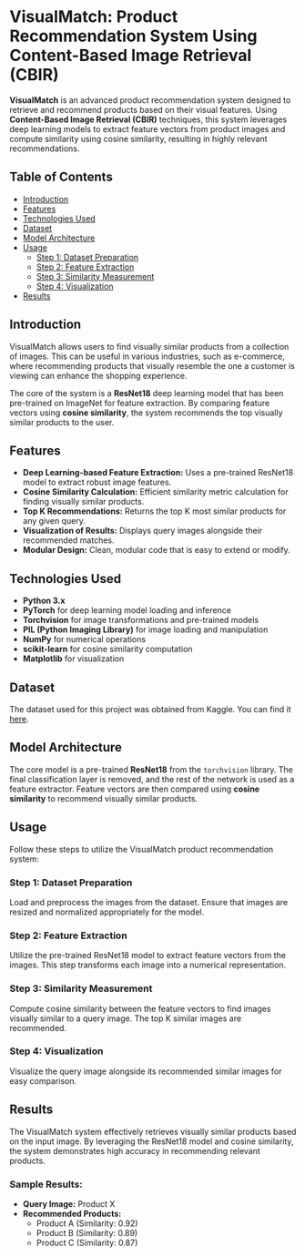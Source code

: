 # VisualMatch: Product Recommendation System Using Content-Based Image Retrieval (CBIR)

**VisualMatch** is an advanced product recommendation system designed to retrieve and recommend products based on their visual features. Using **Content-Based Image Retrieval (CBIR)** techniques, this system leverages deep learning models to extract feature vectors from product images and compute similarity using cosine similarity, resulting in highly relevant recommendations.

## Table of Contents
- [Introduction](#introduction)
- [Features](#features)
- [Technologies Used](#technologies-used)
- [Dataset](#dataset)
- [Model Architecture](#model-architecture)
- [Usage](#usage)
  - [Step 1: Dataset Preparation](#step-1-dataset-preparation)
  - [Step 2: Feature Extraction](#step-2-feature-extraction)
  - [Step 3: Similarity Measurement](#step-3-similarity-measurement)
  - [Step 4: Visualization](#step-4-visualization)
- [Results](#results)

## Introduction
VisualMatch allows users to find visually similar products from a collection of images. This can be useful in various industries, such as e-commerce, where recommending products that visually resemble the one a customer is viewing can enhance the shopping experience.

The core of the system is a **ResNet18** deep learning model that has been pre-trained on ImageNet for feature extraction. By comparing feature vectors using **cosine similarity**, the system recommends the top visually similar products to the user.

## Features
- **Deep Learning-based Feature Extraction:** Uses a pre-trained ResNet18 model to extract robust image features.
- **Cosine Similarity Calculation:** Efficient similarity metric calculation for finding visually similar products.
- **Top K Recommendations:** Returns the top K most similar products for any given query.
- **Visualization of Results:** Displays query images alongside their recommended matches.
- **Modular Design:** Clean, modular code that is easy to extend or modify.

## Technologies Used
- **Python 3.x**
- **PyTorch** for deep learning model loading and inference
- **Torchvision** for image transformations and pre-trained models
- **PIL (Python Imaging Library)** for image loading and manipulation
- **NumPy** for numerical operations
- **scikit-learn** for cosine similarity computation
- **Matplotlib** for visualization

## Dataset
The dataset used for this project was obtained from Kaggle. You can find it [here](https://www.kaggle.com/datasets/paramaggarwal/fashion-product-images-dataset/data).

## Model Architecture

The core model is a pre-trained **ResNet18** from the `torchvision` library. The final classification layer is removed, and the rest of the network is used as a feature extractor. Feature vectors are then compared using **cosine similarity** to recommend visually similar products.

## Usage
Follow these steps to utilize the VisualMatch product recommendation system:

### Step 1: Dataset Preparation
Load and preprocess the images from the dataset. Ensure that images are resized and normalized appropriately for the model.

### Step 2: Feature Extraction
Utilize the pre-trained ResNet18 model to extract feature vectors from the images. This step transforms each image into a numerical representation.

### Step 3: Similarity Measurement
Compute cosine similarity between the feature vectors to find images visually similar to a query image. The top K similar images are recommended.

### Step 4: Visualization
Visualize the query image alongside its recommended similar images for easy comparison.

## Results

The VisualMatch system effectively retrieves visually similar products based on the input image. By leveraging the ResNet18 model and cosine similarity, the system demonstrates high accuracy in recommending relevant products.

### Sample Results:
- **Query Image:** Product X
- **Recommended Products:**
    - Product A (Similarity: 0.92)
    - Product B (Similarity: 0.89)
    - Product C (Similarity: 0.87)
